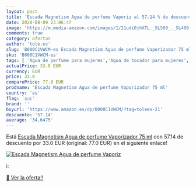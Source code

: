 ```yaml
---
layout: post
title: 'Escada Magnetism Agua de perfume Vaporiz al 57.14 % de descuento'
date: 2020-08-09 23:06:47
image: 'https://m.media-amazon.com/images/I/21udi0jhXTL._SL500_._SL400_.jpg'
comments: true
category: ofertas
author: 'tole.es'
slug: 'B000C1VWCM-es Escada Magnetism Agua de perfume Vaporizador 75 ml'
sku: 'B000C1VWCM-es'
tags: [ 'Agua de perfume para mujeres','Agua de tocador para mujeres','Almacenaje de adornos festivos','Almacenamiento y organización','Belleza','Fragancias para mujeres','Hogar y cocina','Juguetes','Juguetes electrónicos','Juguetes y juegos','Perfumes y fragancias','Productos para el cuidado de la piel','Sets y juegos para el cuidado de la piel','Videojuegos para niños','agua','de','perfume', ]
actualPrice: 33.0 EUR
currency: EUR
price: 33.0
comparePrice: 77.0 EUR
prodname: 'Escada Magnetism Agua de perfume Vaporizador 75 ml'
country: 'es'
flag: '🇪🇸'
brand: ''
buyurl: 'https://www.amazon.es/dp/B000C1VWCM/?tag=tolees-21'
descuento: '57.14'
average: '34.6475'
---
```


Está [Escada Magnetism Agua de perfume Vaporizador 75 ml](https://www.amazon.es/dp/B000C1VWCM/?tag=tolees-21) con 57.14 de descuento por 33.0 EUR (original: 77.0 EUR) en el siguiente enlace!

[![Escada Magnetism Agua de perfume Vaporiz](https://m.media-amazon.com/images/I/21udi0jhXTL._SL500_._SL400_.jpg)](https://www.amazon.es/dp/B000C1VWCM/?tag=tolees-21)

ℹ️:


[🛒 Ver la oferta!!](https://www.amazon.es/dp/B000C1VWCM/?tag=tolees-21)
